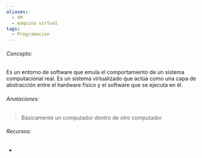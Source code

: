 ```yaml
---
aliases:
  - VM
  - maquina virtual
tags:
  - Programación
---
```

###### Concepto:

Es un entorno de software que emula el comportamiento de un sistema computacional real. Es un sistema virtualizado que actúa como una capa de abstracción entre el hardware físico y el software que se ejecuta en él.

###### Anotaciones:

> Básicamente un computador dentro de otro computador 

###### Recursos:

- 